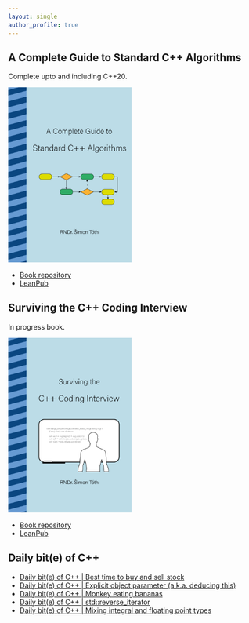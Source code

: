 ```yaml
---
layout: single
author_profile: true
---
```


## A Complete Guide to Standard C++ Algorithms

Complete upto and including C++20.

[<img src="assets/images/book_algorithms_cover.png" width="50%">](https://leanpub.com/cpp-algorithms-guide)

- [Book repository](https://github.com/HappyCerberus/book-cpp-algorithms)
- [LeanPub](https://leanpub.com/cpp-algorithms-guide)

## Surviving the C++ Coding Interview

In progress book.

[<img src="assets/images/book_coding_interview_cover.png" width="50%">](https://leanpub.com/cpp-coding-interview)

- [Book repository](https://leanpub.com/cpp-coding-interview)
- [LeanPub](https://leanpub.com/cpp-coding-interview)

## Daily bit(e) of C++

<ul>
<!-- SUBSTACK:START --><li><a href="https://simontoth.substack.com/p/daily-bite-of-c-best-time-to-buy">Daily bit&lpar;e&rpar; of C++ | Best time to buy and sell stock</a></li><li><a href="https://simontoth.substack.com/p/daily-bite-of-c-explicit-object-parameter">Daily bit&lpar;e&rpar; of C++ | Explicit object parameter &lpar;a.k.a. deducing this&rpar;</a></li><li><a href="https://simontoth.substack.com/p/daily-bite-of-c-monkey-eating-bananas">Daily bit&lpar;e&rpar; of C++ | Monkey eating bananas</a></li><li><a href="https://simontoth.substack.com/p/daily-bite-of-c-stdreverse_iterator">Daily bit&lpar;e&rpar; of C++ | std::reverse_iterator</a></li><li><a href="https://simontoth.substack.com/p/daily-bite-of-c-mixing-integral-and">Daily bit&lpar;e&rpar; of C++ | Mixing integral and floating point types</a></li><!-- SUBSTACK:END -->
</ul>